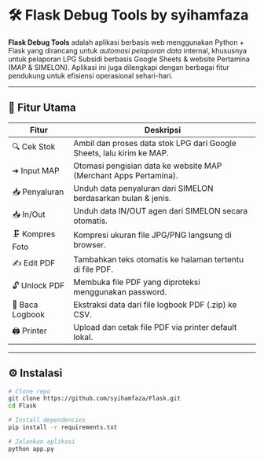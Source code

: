 # 🛠️ Flask Debug Tools by syihamfaza

**Flask Debug Tools** adalah aplikasi berbasis web menggunakan Python + Flask yang dirancang untuk _automasi pelaporan data_ internal, khususnya untuk pelaporan LPG Subsidi berbasis Google Sheets & website Pertamina (MAP & SIMELON). Aplikasi ini juga dilengkapi dengan berbagai fitur pendukung untuk efisiensi operasional sehari-hari.

---

## 🚀 Fitur Utama

| Fitur         | Deskripsi                                                                 |
|---------------|---------------------------------------------------------------------------|
| 🔍 Cek Stok   | Ambil dan proses data stok LPG dari Google Sheets, lalu kirim ke MAP.     |
| ➔ Input MAP   | Otomasi pengisian data ke website MAP (Merchant Apps Pertamina).          |
| 📥 Penyaluran | Unduh data penyaluran dari SIMELON berdasarkan bulan & jenis.             |
| 📥 In/Out     | Unduh data IN/OUT agen dari SIMELON secara otomatis.                      |
| 🗜️ Kompres Foto | Kompresi ukuran file JPG/PNG langsung di browser.                        |
| ✍️ Edit PDF   | Tambahkan teks otomatis ke halaman tertentu di file PDF.                  |
| 🔓 Unlock PDF | Membuka file PDF yang diproteksi menggunakan password.                    |
| 📘 Baca Logbook | Ekstraksi data dari file logbook PDF (.zip) ke CSV.                      |
| 🖨️ Printer     | Upload dan cetak file PDF via printer default lokal.                     |

---

## ⚙️ Instalasi

```bash
# Clone repo
git clone https://github.com/syihamfaza/Flask.git
cd Flask

# Install dependencies
pip install -r requirements.txt

# Jalankan aplikasi
python app.py
